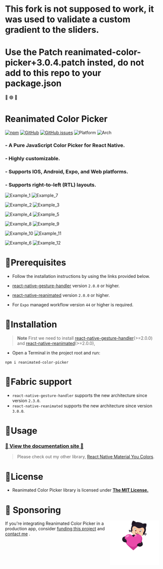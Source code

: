 # This fork is not supposed to work, it was used to validate a custom gradient to the sliders.

# Use the Patch reanimated-color-picker+3.0.4.patch insted, do not add to this repo to your package.json

:red_circle: :green_circle: :large_blue_circle:

# Reanimated Color Picker

[![npm](https://img.shields.io/npm/v/reanimated-color-picker?style=for-the-badge)](https://www.npmjs.com/package/reanimated-color-picker)
[![GitHub](https://img.shields.io/github/license/alabsi91/reanimated-color-picker?style=for-the-badge)](https://github.com/alabsi91/reanimated-color-picker/blob/main/LICENSE)
[![GitHub issues](https://img.shields.io/github/issues/alabsi91/reanimated-color-picker?style=for-the-badge)](https://github.com/alabsi91/reanimated-color-picker/issues?q=is%3Aissue+is%3Aopen+sort%3Aupdated-desc)
![Platform](https://img.shields.io/badge/Platform-IOS%20%7C%20Android%20%7C%20Expo%20%7C%20Web-informational?style=for-the-badge)
![Arch](https://img.shields.io/badge/React%20Native-Paper%20%7C%20New%20Architecture-informational?style=for-the-badge)

### - A Pure JavaScript Color Picker for React Native.

### - Highly customizable.

### - Supports IOS, Android, Expo, and Web platforms.

### - Supports right-to-left (RTL) layouts.

![Example_1](https://raw.githubusercontent.com/alabsi91/reanimated-color-picker/main/images/example_1.png)
![Example_7](https://raw.githubusercontent.com/alabsi91/reanimated-color-picker/main/images/example_7.png)

![Example_2](https://raw.githubusercontent.com/alabsi91/reanimated-color-picker/main/images/example_2.png)
![Example_3](https://raw.githubusercontent.com/alabsi91/reanimated-color-picker/main/images/example_3.png)

![Example_4](https://raw.githubusercontent.com/alabsi91/reanimated-color-picker/main/images/example_4.png)
![Example_5](https://raw.githubusercontent.com/alabsi91/reanimated-color-picker/main/images/example_5.png)

![Example_8](https://raw.githubusercontent.com/alabsi91/reanimated-color-picker/main/images/example_8.png)
![Example_9](https://raw.githubusercontent.com/alabsi91/reanimated-color-picker/main/images/example_9.png)

![Example_10](https://raw.githubusercontent.com/alabsi91/reanimated-color-picker/main/images/example_10.png)
![Example_11](https://raw.githubusercontent.com/alabsi91/reanimated-color-picker/main/images/example_11.png)

![Example_6](https://raw.githubusercontent.com/alabsi91/reanimated-color-picker/main/images/example_6.png)
![Example_12](https://raw.githubusercontent.com/alabsi91/reanimated-color-picker/main/images/example_12.png)

# :small_blue_diamond:Prerequisites

- Follow the installation instructions by using the links provided below.

- [react-native-gesture-handler](https://docs.swmansion.com/react-native-gesture-handler/docs/installation) version `2.0.0` or higher.

- [react-native-reanimated](https://docs.swmansion.com/react-native-reanimated/docs/fundamentals/getting-started/#installation) version `2.0.0` or higher.

- For `Expo` managed workflow version `44` or higher is required.

# :small_blue_diamond:Installation

> **Note**
> First we need to install [react-native-gesture-handler](https://docs.swmansion.com/react-native-gesture-handler/docs/installation)(>=2.0.0) and [react-native-reanimated](https://docs.swmansion.com/react-native-reanimated/docs/fundamentals/installation)(>=2.0.0),

- Open a Terminal in the project root and run:

```
npm i reanimated-color-picker
```

# :small_blue_diamond:Fabric support

- `react-native-gesture-handler` supports the new architecture since version `2.3.0`.
- `react-native-reanimated` supports the new architecture since version `3.0.0`.

# :small_blue_diamond:Usage

### [📖 View the documentation site 📖](https://alabsi91.github.io/reanimated-color-picker/)

> Please check out my other library, [React Native Material You Colors](https://github.com/alabsi91/react-native-material-you-colors).

# :small_blue_diamond:License

- Reanimated Color Picker library is licensed under [**The MIT License.**](https://github.com/alabsi91/reanimated-color-picker/blob/main/LICENSE)

# :small_blue_diamond: Sponsoring

<a href="https://github.com/sponsors/alabsi91">
  <img align="right" width="160" alt="This library helped you? Consider sponsoring!" src=".github/funding-octocat.svg">
</a>

If you're integrating Reanimated Color Picker in a production app, consider [funding this project](https://github.com/sponsors/alabsi91) and <a href="mailto:alabsi91@gmail.com">contact me</a> .
